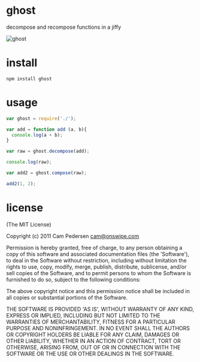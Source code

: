 # ghost

decompose and recompose functions in a jiffy

![ghost](http://i.imgur.com/3VS5W.png)

# install

    npm install ghost

# usage

````javascript
var ghost = require('./');

var add = function add (a, b){
  console.log(a + b);
}

var raw = ghost.decompose(add);

console.log(raw);

var add2 = ghost.compose(raw);

add2(1, 2);
````

# license

(The MIT License)

Copyright (c) 2011 Cam Pedersen <cam@onswipe.com>

Permission is hereby granted, free of charge, to any person obtaining a copy of this software and associated documentation files (the 'Software'), to deal in the Software without restriction, including without limitation the rights to use, copy, modify, merge, publish, distribute, sublicense, and/or sell copies of the Software, and to permit persons to whom the Software is furnished to do so, subject to the following conditions:

The above copyright notice and this permission notice shall be included in all copies or substantial portions of the Software.

THE SOFTWARE IS PROVIDED 'AS IS', WITHOUT WARRANTY OF ANY KIND, EXPRESS OR IMPLIED, INCLUDING BUT NOT LIMITED TO THE WARRANTIES OF MERCHANTABILITY, FITNESS FOR A PARTICULAR PURPOSE AND NONINFRINGEMENT. IN NO EVENT SHALL THE AUTHORS OR COPYRIGHT HOLDERS BE LIABLE FOR ANY CLAIM, DAMAGES OR OTHER LIABILITY, WHETHER IN AN ACTION OF CONTRACT, TORT OR OTHERWISE, ARISING FROM, OUT OF OR IN CONNECTION WITH THE SOFTWARE OR THE USE OR OTHER DEALINGS IN THE SOFTWARE.

